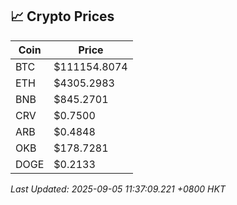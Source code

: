 ## 📈 Crypto Prices

| Coin | Price |
| ---- | ----- |
| BTC | $111154.8074 |
| ETH | $4305.2983 |
| BNB | $845.2701 |
| CRV | $0.7500 |
| ARB | $0.4848 |
| OKB | $178.7281 |
| DOGE | $0.2133 |

_Last Updated: 2025-09-05 11:37:09.221 +0800 HKT_